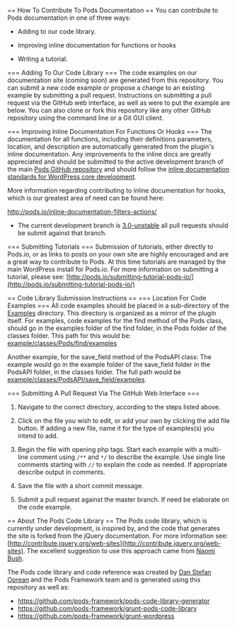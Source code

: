 == How To Contribute To Pods Documentation ==
You can contribute to Pods documentation in one of three ways:

* Adding to our code library.

* Improving inline documentation for functions or hooks

* Writing a tutorial.

=== Adding To Our Code Library ===
The code examples on our documentation site (coming soon) are generated from this repository. You can submit a new code example or propose a change to an existing example by submitting a pull request. Instructions on submitting a pull request via the GitHub web interface, as well as were to put the example are below. You can also clone or fork this repository like any other GitHub repository using the command line or a Git GUI client.

=== Improving Inline Documentation For Functions Or Hooks ===
The documentation for all functions, including their definitions parameters, location, and description are automatically generated from the plugin's inline documentation. Any improvements to the inline docs are greatly appreciated and should be submitted to the active development branch of the main [Pods GitHub repository](https://github.com/pods-framework/pods) and should follow the [inline documentation standards for WordPress core development](http://make.wordpress.org/core/handbook/inline-documentation-standards/php-documentation-standards/).

More information regarding contributing to inline documentation for hooks, which is our greatest area of need can be found here:

http://pods.io/inline-documentation-filters-actions/

* The current development branch is [3.0-unstable](https://github.com/pods-framework/pods/tree/3.0-unstable) all pull requests should be submit against that branch.

=== Submitting Tutorials ===
Submission of tutorials, either directly to Pods.io, or as links to posts on your own site are highly encouraged and are a great way to contribute to Pods. At this time tutorials are managed by the main WordPress install for Pods.io. For more information on submitting a tutorial, please see: [http://pods.io/submitting-tutorial-pods-io/](http://pods.io/submitting-tutorial-pods-io/)

== Code Library Submission Instructions ==
=== Location For Code Examples ===
All code examples should be placed in a sub-directory of the [Examples](https://github.com/pods-framework/pods-code-library/tree/master/example) directory. This directory is organized as a mirror of the plugin itself. For examples, code examples for the find method of the Pods class, should go in the examples folder of the find folder, in the Pods folder of the classes folder. This path for this would be: [example/classes/Pods/find/examples](https://github.com/pods-framework/pods-code-library/tree/master/example/classes/Pods/find/examples)

Another example, for the save_field method of the PodsAPI class: The example would go in the example folder of the save_field folder in the PodsAPI folder, in the classes folder. The full path would be [example/classes/PodsAPI/save_field/examples](https://github.com/pods-framework/pods-code-library/tree/master/example/classes/PodsAPI/save_field/examples).

=== Submitting A Pull Request Via The GitHub Web Interface ===

1) Navigate to the correct directory, according to the steps listed above.

2) Click on the file you wish to edit, or add your own by clicking the add file button. If adding a new file, name it for the type of examples(s) you intend to add.

3) Begin the file with opening php tags. Start each example with a multi-line comment using `/**` and `*/` to describe the example. Use single line comments starting with `//` to explain the code as needed. If appropriate describe output in comments.

4) Save the file with a short commit message.

5) Submit a pull request against the master branch. If need be elaborate on the code example.

== About The Pods Code Library ==
The Pods code library, which is currently under development, is inspired by, and the code that generates the site is forked from the jQuery documentation. For more information see: [http://contribute.jquery.org/web-sites](http://contribute.jquery.org/web-sites). The excellent suggestion to use this approach came from [Naomi Bush](https://naomicbush.com/).

The Pods code library and code reference was created by [Dan Stefan Oprean](https://github.com/unknownnf) and the Pods Framework team and is generated using this repository as well as:

* https://github.com/pods-framework/pods-code-library-generator
* https://github.com/pods-framework/grunt-pods-code-library
* https://github.com/pods-framework/grunt-wordpress


